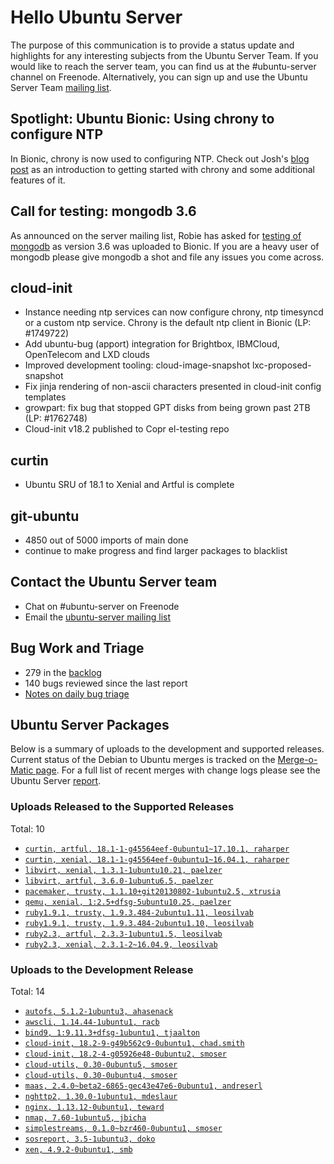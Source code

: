 # Hello Ubuntu Server

The purpose of this communication is to provide a status update and
highlights for any interesting subjects from the Ubuntu Server Team. If
you would like to reach the server team, you can find us at
the #ubuntu-server channel on Freenode. Alternatively, you can sign up
and use the Ubuntu Server Team [mailing list](https://lists.ubuntu.com/mailman/listinfo/ubuntu-server).

## Spotlight: Ubuntu Bionic: Using chrony to configure NTP

In Bionic, chrony is now used to configuring NTP. Check out Josh's [blog post](https://insights.ubuntu.com/2018/04/09/ubuntu-bionic-using-chrony-to-configure-ntp) as an introduction to getting started with chrony and some additional features of it.

## Call for testing: mongodb 3.6

As announced on the server mailing list, Robie has asked for [testing of mongodb](https://lists.ubuntu.com/archives/ubuntu-server/2018-April/007697.html) as version 3.6 was uploaded to Bionic. If you are a heavy user of mongodb please give mongodb a shot and file any issues you come across.

## cloud-init

- Instance needing ntp services can now configure chrony, ntp timesyncd or a custom ntp service. Chrony is the default ntp client in Bionic (LP: #1749722)
- Add ubuntu-bug (apport) integration for Brightbox, IBMCloud, OpenTelecom and LXD clouds
- Improved development tooling: cloud-image-snapshot lxc-proposed-snapshot
- Fix jinja rendering of non-ascii characters presented in cloud-init config templates
- growpart: fix bug that stopped GPT disks from being grown past 2TB (LP: #1762748)
- Cloud-init v18.2 published to Copr el-testing repo

## curtin

- Ubuntu SRU of 18.1 to Xenial and Artful is complete

## git-ubuntu

- 4850 out of 5000 imports of main done
- continue to make progress and find larger packages to blacklist

## Contact the Ubuntu Server team

- Chat on #ubuntu-server on Freenode
- Email the [ubuntu-server mailing list](https://lists.ubuntu.com/mailman/listinfo/ubuntu-server)

## Bug Work and Triage

- 279 in the [backlog]('https://bugs.launchpad.net/~ubuntu-server/+subscribedbugs)
- 140 bugs reviewed since the last report
- [Notes on daily bug triage](https://wiki.ubuntu.com/ServerTeam/KnowledgeBase#Bug_Triage)

## Ubuntu Server Packages

Below is a summary of uploads to the development and supported
releases. Current status of the Debian to Ubuntu merges is tracked on
the [Merge-o-Matic page](https://merges.ubuntu.com/main.html). For a
full list of recent merges with change logs please see the Ubuntu
Server [report](http://reqorts.qa.ubuntu.com/reports/ubuntu-server/merges.html).

### Uploads Released to the Supported Releases

Total: 10

- [`curtin, artful, 18.1-1-g45564eef-0ubuntu1~17.10.1, raharper`](https://launchpad.net/ubuntu/+source/curtin/18.1-1-g45564eef-0ubuntu1~17.10.1)
- [`curtin, xenial, 18.1-1-g45564eef-0ubuntu1~16.04.1, raharper`](https://launchpad.net/ubuntu/+source/curtin/18.1-1-g45564eef-0ubuntu1~16.04.1)
- [`libvirt, xenial, 1.3.1-1ubuntu10.21, paelzer`](https://launchpad.net/ubuntu/+source/libvirt/1.3.1-1ubuntu10.21)
- [`libvirt, artful, 3.6.0-1ubuntu6.5, paelzer`](https://launchpad.net/ubuntu/+source/libvirt/3.6.0-1ubuntu6.5)
- [`pacemaker, trusty, 1.1.10+git20130802-1ubuntu2.5, xtrusia`](https://launchpad.net/ubuntu/+source/pacemaker/1.1.10+git20130802-1ubuntu2.5)
- [`qemu, xenial, 1:2.5+dfsg-5ubuntu10.25, paelzer`](https://launchpad.net/ubuntu/+source/qemu/1:2.5+dfsg-5ubuntu10.25)
- [`ruby1.9.1, trusty, 1.9.3.484-2ubuntu1.11, leosilvab`](https://launchpad.net/ubuntu/+source/ruby1.9.1/1.9.3.484-2ubuntu1.11)
- [`ruby1.9.1, trusty, 1.9.3.484-2ubuntu1.10, leosilvab`](https://launchpad.net/ubuntu/+source/ruby1.9.1/1.9.3.484-2ubuntu1.10)
- [`ruby2.3, artful, 2.3.3-1ubuntu1.5, leosilvab`](https://launchpad.net/ubuntu/+source/ruby2.3/2.3.3-1ubuntu1.5)
- [`ruby2.3, xenial, 2.3.1-2~16.04.9, leosilvab`](https://launchpad.net/ubuntu/+source/ruby2.3/2.3.1-2~16.04.9)

### Uploads to the Development Release

Total: 14

- [`autofs, 5.1.2-1ubuntu3, ahasenack`](https://launchpad.net/ubuntu/+source/autofs/5.1.2-1ubuntu3)
- [`awscli, 1.14.44-1ubuntu1, racb`](https://launchpad.net/ubuntu/+source/awscli/1.14.44-1ubuntu1)
- [`bind9, 1:9.11.3+dfsg-1ubuntu1, tjaalton`](https://launchpad.net/ubuntu/+source/bind9/1:9.11.3+dfsg-1ubuntu1)
- [`cloud-init, 18.2-9-g49b562c9-0ubuntu1, chad.smith`](https://launchpad.net/ubuntu/+source/cloud-init/18.2-9-g49b562c9-0ubuntu1)
- [`cloud-init, 18.2-4-g05926e48-0ubuntu2, smoser`](https://launchpad.net/ubuntu/+source/cloud-init/18.2-4-g05926e48-0ubuntu2)
- [`cloud-utils, 0.30-0ubuntu5, smoser`](https://launchpad.net/ubuntu/+source/cloud-utils/0.30-0ubuntu5)
- [`cloud-utils, 0.30-0ubuntu4, smoser`](https://launchpad.net/ubuntu/+source/cloud-utils/0.30-0ubuntu4)
- [`maas, 2.4.0~beta2-6865-gec43e47e6-0ubuntu1, andreserl`](https://launchpad.net/ubuntu/+source/maas/2.4.0~beta2-6865-gec43e47e6-0ubuntu1)
- [`nghttp2, 1.30.0-1ubuntu1, mdeslaur`](https://launchpad.net/ubuntu/+source/nghttp2/1.30.0-1ubuntu1)
- [`nginx, 1.13.12-0ubuntu1, teward`](https://launchpad.net/ubuntu/+source/nginx/1.13.12-0ubuntu1)
- [`nmap, 7.60-1ubuntu5, jbicha`](https://launchpad.net/ubuntu/+source/nmap/7.60-1ubuntu5)
- [`simplestreams, 0.1.0~bzr460-0ubuntu1, smoser`](https://launchpad.net/ubuntu/+source/simplestreams/0.1.0~bzr460-0ubuntu1)
- [`sosreport, 3.5-1ubuntu3, doko`](https://launchpad.net/ubuntu/+source/sosreport/3.5-1ubuntu3)
- [`xen, 4.9.2-0ubuntu1, smb`](https://launchpad.net/ubuntu/+source/xen/4.9.2-0ubuntu1)
